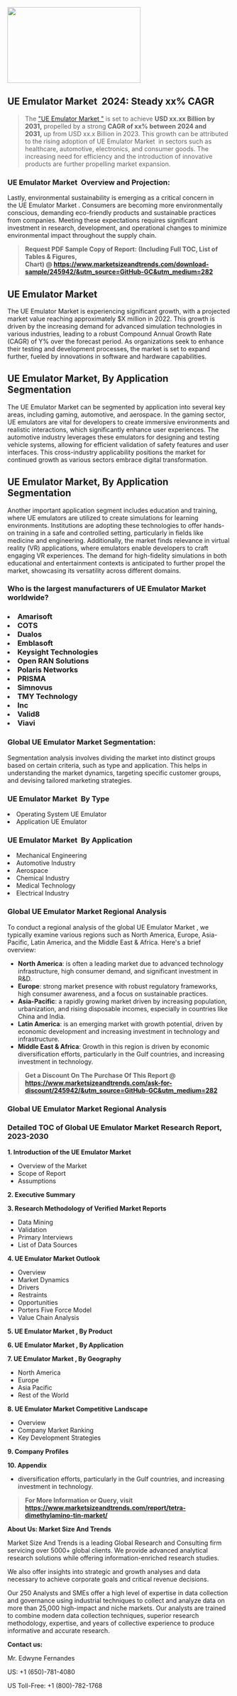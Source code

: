 <p><img class="alignnone size-medium wp-image-20088" src="https://ffe5etoiles.com/wp-content/uploads/2024/12/MST1-300x171.png" alt="" width="300" height="171" /></p><h2 id="ember46" class="ember-view reader-text-block__heading-2">UE Emulator Market &nbsp;2024: Steady&nbsp;xx% CAGR</h2><blockquote id="ember47" class="ember-view reader-text-block__blockquote">The&nbsp;<a class="app-aware-link " href="https://www.marketsizeandtrends.com/download-sample/245942/&utm_source=GitHub-GC&utm_medium=282" target="_blank" data-test-app-aware-link="">"UE Emulator Market "</a>&nbsp;is set to achieve&nbsp;<strong>USD&nbsp;xx.xx&nbsp;Billion by 2031,</strong>&nbsp;propelled by a strong&nbsp;<strong>CAGR of&nbsp;xx% between 2024 and 2031,</strong>&nbsp;up from USD xx.x Billion in 2023. This growth can be attributed to the rising adoption of&nbsp;UE Emulator Market &nbsp;in sectors such as healthcare, automotive, electronics, and consumer goods. The increasing need for efficiency and the introduction of innovative products are further propelling market expansion.</blockquote><h3 id="ember48" class="ember-view reader-text-block__heading-3">UE Emulator Market &nbsp;Overview and Projection:</h3><p id="ember49" class="ember-view reader-text-block__paragraph">Lastly, environmental sustainability is emerging as a critical concern in the&nbsp;UE Emulator Market . Consumers are becoming more environmentally conscious, demanding eco-friendly products and sustainable practices from companies. Meeting these expectations requires significant investment in research, development, and operational changes to minimize environmental impact throughout the supply chain.</p><blockquote id="ember50" class="ember-view reader-text-block__blockquote"><strong>Request PDF Sample Copy of Report: (Including Full TOC, List of Tables &amp; Figures, Chart)&nbsp;@&nbsp;<strong><a href="https://www.marketsizeandtrends.com/download-sample/245942/&utm_source=GitHub-GC&utm_medium=282" target="_blank">https://www.marketsizeandtrends.com/download-sample/245942/&utm_source=GitHub-GC&utm_medium=282</a></strong></strong></blockquote><h3 class=""> <h2>UE Emulator Market</h2><p>The UE Emulator Market is experiencing significant growth, with a projected market value reaching approximately $X million in 2022. This growth is driven by the increasing demand for advanced simulation technologies in various industries, leading to a robust Compound Annual Growth Rate (CAGR) of Y% over the forecast period. As organizations seek to enhance their testing and development processes, the market is set to expand further, fueled by innovations in software and hardware capabilities.</p><h2>UE Emulator Market, By Application Segmentation</h2><p>The UE Emulator Market can be segmented by application into several key areas, including gaming, automotive, and aerospace. In the gaming sector, UE emulators are vital for developers to create immersive environments and realistic interactions, which significantly enhance user experiences. The automotive industry leverages these emulators for designing and testing vehicle systems, allowing for efficient validation of safety features and user interfaces. This cross-industry applicability positions the market for continued growth as various sectors embrace digital transformation.</p><h2>UE Emulator Market, By Application Segmentation</h2><p>Another important application segment includes education and training, where UE emulators are utilized to create simulations for learning environments. Institutions are adopting these technologies to offer hands-on training in a safe and controlled setting, particularly in fields like medicine and engineering. Additionally, the market finds relevance in virtual reality (VR) applications, where emulators enable developers to craft engaging VR experiences. The demand for high-fidelity simulations in both educational and entertainment contexts is anticipated to further propel the market, showcasing its versatility across different domains.</p></h3><h3 id="" class="">Who is the largest manufacturers of&nbsp;UE Emulator Market worldwide?</h3><h3 class=""></Li><Li>Amarisoft</Li><Li> COTS</Li><Li> Dualos</Li><Li> Emblasoft</Li><Li> Keysight Technologies</Li><Li> Open RAN Solutions</Li><Li> Polaris Networks</Li><Li> PRISMA</Li><Li> Simnovus</Li><Li> TMY Technology</Li><Li> Inc</Li><Li> Valid8</Li><Li> Viavi</h3><h3 id="ember53" class="ember-view reader-text-block__heading-3">Global&nbsp;UE Emulator Market Segmentation:</h3><p id="ember54" class="ember-view reader-text-block__paragraph">Segmentation analysis involves dividing the market into distinct groups based on certain criteria, such as type and application. This helps in understanding the market dynamics, targeting specific customer groups, and devising tailored marketing strategies.</p><h3 id="" class="">UE Emulator Market &nbsp;By Type</h3><p></Li><Li>Operating System UE Emulator</Li><Li> Application UE Emulator</p><h3 id="" class="">UE Emulator Market &nbsp;By Application</h3><p class=""></Li><Li>Mechanical Engineering</Li><Li> Automotive Industry</Li><Li> Aerospace</Li><Li> Chemical Industry</Li><Li> Medical Technology</Li><Li> Electrical Industry</p><h3 id="ember62" class="ember-view reader-text-block__heading-3">Global UE Emulator Market Regional Analysis</h3><p id="ember63" class="ember-view reader-text-block__paragraph">To conduct a regional analysis of the global UE Emulator Market , we typically examine various regions such as North America, Europe, Asia-Pacific, Latin America, and the Middle East &amp; Africa. Here's a brief overview:</p><ul><li><strong>North America</strong>: is often a leading market due to advanced technology infrastructure, high consumer demand, and significant investment in R&amp;D.</li><li><strong>Europe</strong>: strong market presence with robust regulatory frameworks, high consumer awareness, and a focus on sustainable practices.</li><li><strong>Asia-Pacific</strong>: a rapidly growing market driven by increasing population, urbanization, and rising disposable incomes, especially in countries like China and India.</li><li><strong>Latin America</strong>: is an emerging market with growth potential, driven by economic development and increasing investment in technology and infrastructure.</li><li><strong>Middle East &amp; Africa</strong>: Growth in this region is driven by economic diversification efforts, particularly in the Gulf countries, and increasing investment in technology.</li></ul><blockquote id="ember61" class="ember-view reader-text-block__blockquote"><strong>Get a Discount On The Purchase Of This Report @ <strong><a href="https://html-cleaner.com/" target="">https://www.marketsizeandtrends.com/ask-for-discount/245942/&utm_source=GitHub-GC&utm_medium=282</a></strong></strong></blockquote><h3 id="ember62" class="ember-view reader-text-block__heading-3">Global UE Emulator Market Regional Analysis</h3><h3 id="" class="">Detailed TOC of Global UE Emulator Market Research Report, 2023-2030</h3><p id="" class=""><strong>1. Introduction of the UE Emulator Market </strong></p><ul><li>Overview of the Market</li><li>Scope of Report</li><li>Assumptions</li></ul><p id="" class=""><strong>2. Executive Summary</strong></p><p id="" class=""><strong>3. Research Methodology of Verified Market Reports</strong></p><ul><li>Data Mining</li><li>Validation</li><li>Primary Interviews</li><li>List of Data Sources</li></ul><p id="" class=""><strong>4. UE Emulator Market Outlook</strong></p><ul><li>Overview</li><li>Market Dynamics</li><li>Drivers</li><li>Restraints</li><li>Opportunities</li><li>Porters Five Force Model</li><li>Value Chain Analysis</li></ul><p id="" class=""><strong>5. UE Emulator Market , By Product</strong></p><p id="" class=""><strong>6. UE Emulator Market , By Application</strong></p><p id="" class=""><strong>7. UE Emulator Market , By Geography</strong></p><ul><li>North America</li><li>Europe</li><li>Asia Pacific</li><li>Rest of the World</li></ul><p id="" class=""><strong>8. UE Emulator Market Competitive Landscape</strong></p><ul><li>Overview</li><li>Company Market Ranking</li><li>Key Development Strategies</li></ul><p id="" class=""><strong>9. Company Profiles</strong></p><p id="" class=""><strong>10. Appendix</strong></p><ul><li>diversification efforts, particularly in the Gulf countries, and increasing investment in technology.</li></ul><blockquote id="ember65" class="ember-view reader-text-block__blockquote"><strong>For More Information or Query, visit <strong><strong><a href="https://html-cleaner.com/" target="">https://www.marketsizeandtrends.com/report/tetra-dimethylamino-tin-market/</a></strong></strong></strong></blockquote><p id="" class=""><strong>About Us: Market Size And Trends</strong></p><p id="" class="">Market Size And Trends is a leading Global Research and Consulting firm servicing over 5000+ global clients. We provide advanced analytical research solutions while offering information-enriched research studies.</p><p id="" class="">We also offer insights into strategic and growth analyses and data necessary to achieve corporate goals and critical revenue decisions.</p><p id="" class="">Our 250 Analysts and SMEs offer a high level of expertise in data collection and governance using industrial techniques to collect and analyze data on more than 25,000 high-impact and niche markets. Our analysts are trained to combine modern data collection techniques, superior research methodology, expertise, and years of collective experience to produce informative and accurate research.</p><p id="" class=""><strong>Contact us:</strong></p><p id="" class="">Mr. Edwyne Fernandes</p><p id="" class="">US: +1 (650)-781-4080</p><p id="" class="">US Toll-Free: +1 (800)-782-1768</p>
